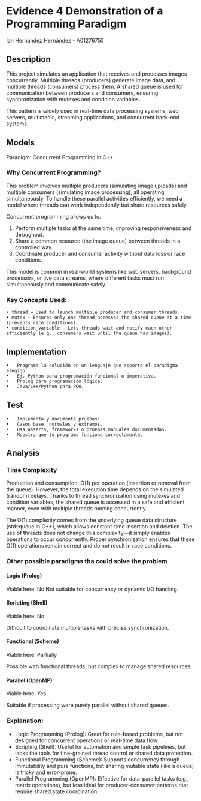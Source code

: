 # Evidence 4 Demonstration of a Programming Paradigm
Ian Hernández Hernández - A01276755

## Description
This project simulates an application that receives and processes images concurrently. Multiple threads (producers) generate image data, and multiple threads (consumers) process them. A shared queue is used for communication between producers and consumers, ensuring synchronization with mutexes and condition variables.

This pattern is widely used in real-time data processing systems, web servers, multimedia, streaming applications, and concurrent back-end systems.


##  Models
Paradigm: Concurrent Programming in C++

### Why Concurrent Programming?
This problem involves multiple producers (simulating image uploads) and multiple consumers (simulating image processing), all operating simultaneously. To handle these parallel activities efficiently, we need a model where threads can work independently but share resources safely.

Concurrent programming allows us to:
1. Perform multiple tasks at the same time, improving responsiveness and throughput.
2. Share a common resource (the image queue) between threads in a controlled way.
3. Coordinate producer and consumer activity without data loss or race conditions.

This model is common in real-world systems like web servers, background processors, or live data streams, where different tasks must run simultaneously and communicate safely.

### Key Concepts Used:
	• thread – Used to launch multiple producer and consumer threads.
	• mutex – Ensures only one thread accesses the shared queue at a time (prevents race conditions).
	• condition_variable – Lets threads wait and notify each other efficiently (e.g., consumers wait until the queue has images).

## Implementation
	•	Programa la solución en un lenguaje que soporte el paradigma elegido:
	•	Ej. Python para programación funcional o imperativa.
	•	Prolog para programación lógica.
	•	Java/C++/Python para POO.

 ## Test
	•	Implementa y documenta pruebas:
	•	Casos base, normales y extremos.
	•	Usa asserts, frameworks o pruebas manuales documentadas.
	•	Muestra que tu programa funciona correctamente.

## Analysis

### Time Complexity

Production and consumption: O(1) per operation (insertion or removal from the queue). However, the total execution time depends on the simulated (random) delays. Thanks to thread synchronization using mutexes and condition variables, the shared queue is accessed in a safe and efficient manner, even with multiple threads running concurrently.

The O(1) complexity comes from the underlying queue data structure (std::queue in C++), which allows constant-time insertion and deletion. The use of threads does not change this complexity—it simply enables operations to occur concurrently. Proper synchronization ensures that these O(1) operations remain correct and do not result in race conditions.

### Other possible paradigms tha could solve the problem

#### Logic (Prolog)
Viable here: No
Not suitable for concurrency or dynamic I/O handling.

#### Scripting (Shell)
Viable here: No

Difficult to coordinate multiple tasks with precise synchronization.

#### Functional (Scheme)
Viable here: Partially

Possible with functional threads, but complex to manage shared resources.

#### Parallel (OpenMP)
Viable here: Yes

Suitable if processing were purely parallel without shared queues.

### Explanation:

 * Logic Programming (Prolog): Great for rule-based problems, but not designed for concurrent operations or real-time data flow.
 * Scripting (Shell): Useful for automation and simple task pipelines, but lacks the tools for fine-grained thread control or shared data protection.
 * Functional Programming (Scheme): Supports concurrency through immutability and pure functions, but sharing mutable state (like a queue) is tricky and error-prone.
 * Parallel Programming (OpenMP): Effective for data-parallel tasks (e.g., matrix operations), but less ideal for producer-consumer patterns that require shared state coordination.
